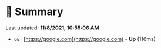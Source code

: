 # 📖 Summary
Last updated: **11/8/2021, 10:55:06 AM**

- `GET` [https://google.com](https://google.com) - **Up** (116ms)

